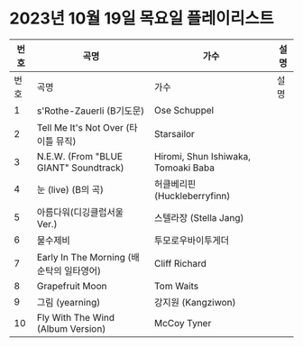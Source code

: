 # 2023년 10월 19일 목요일 플레이리스트

| 번호 | 곡명 | 가수 | 설명 |
|------|------|------|------|
| 번호 | 곡명 | 가수 | 설명 |
| 1 | s'Rothe-Zauerli (B기도문) | Ose Schuppel |  |
| 2 | Tell Me It's Not Over (타이틀 뮤직) | Starsailor |  |
| 3 | N.E.W. (From "BLUE GIANT" Soundtrack) | Hiromi, Shun Ishiwaka, Tomoaki Baba |  |
| 4 | 눈 (live) (B의 곡) | 허클베리핀 (Huckleberryfinn) |  |
| 5 | 아름다워(디깅클럽서울 Ver.) | 스텔라장 (Stella Jang) |  |
| 6 | 물수제비 | 투모로우바이투게더 |  |
| 7 | Early In The Morning (배순탁의 일타영어) | Cliff Richard |  |
| 8 | Grapefruit Moon | Tom Waits |  |
| 9 | 그림 (yearning) | 강지원 (Kangziwon) |  |
| 10 | Fly With The Wind (Album Version) | McCoy Tyner |  |
